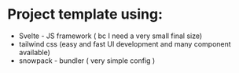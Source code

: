 # Project template using:
- Svelte  - JS framework ( bc I need a very small final size)
- tailwind css (easy and fast UI development and many component available)
- snowpack - bundler ( very simple config )
